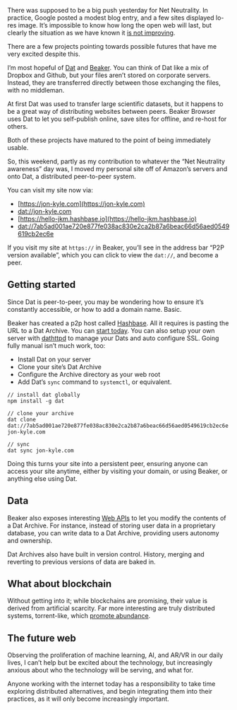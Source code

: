 There was supposed to be a big push yesterday for Net Neutrality. In practice, Google posted a modest blog entry, and a few sites displayed lo-res image. It’s impossible to know how long the open web will last, but clearly the situation as we have known it [is not improving](https://www.are.na/jon-kyle-mohr/tech-ethnography). 

There are a few projects pointing towards possible futures that have me very excited despite this.

I’m most hopeful of [Dat](http://datproject.org) and [Beaker](https://beakerbrowser.com). You can think of Dat like a mix of Dropbox and Github, but your files aren’t stored on corporate servers. Instead, they are transferred directly between those exchanging the files, with no middleman.

At first Dat was used to transfer large scientific datasets, but it happens to be a great way of distributing websites between peers. Beaker Browser uses Dat to let you self-publish online, save sites for offline, and re-host for others.

Both of these projects have matured to the point of being immediately usable.

So, this weekend, partly as my contribution to whatever the “Net Neutrality awareness” day was, I moved my personal site off of Amazon’s servers and onto Dat, a distributed peer-to-peer system.

You can visit my site now via:

- [https://jon-kyle.com](https://jon-kyle.com)
- [dat://jon-kyle.com](dat://jon-kyle.com)
- [https://hello-jkm.hashbase.io](https://hello-jkm.hashbase.io)
- [dat://7ab5ad001ae720e877fe038ac830e2ca2b87a6beac66d56aed0549619cb2ec6e](dat://7ab5ad001ae720e877fe038ac830e2ca2b87a6beac66d56aed0549619cb2ec6e)

If you visit my site at `https://` in Beaker, you’ll see in the address bar “P2P version available”, which you can click to view the `dat://`, and become a peer.

## Getting started

Since Dat is peer-to-peer, you may be wondering how to ensure it’s constantly accessible, or how to add a domain name. Basic.

Beaker has created a p2p host called [Hashbase](http://hashbase.io). All it requires is pasting the URL to a Dat Archive. You can [start today](https://hashbase.io/). You can also setup your own server with [dathttpd](https://github.com/beakerbrowser/dathttpd) to manage your Dats and auto configure SSL. Going fully manual isn’t much work, too:

- Install Dat on your server
- Clone your site’s Dat Archive
- Configure the Archive directory as your web root
- Add Dat’s `sync` command to `systemctl`, or equivalent.

```
// install dat globally
npm install -g dat

// clone your archive
dat clone dat://7ab5ad001ae720e877fe038ac830e2ca2b87a6beac66d56aed0549619cb2ec6e jon-kyle.com

// sync
dat sync jon-kyle.com
```

Doing this turns your site into a persistent peer, ensuring anyone can access your site anytime, either by visiting your domain, or using Beaker, or anything else using Dat.

## Data

Beaker also exposes interesting [Web APIs](https://beakerbrowser-com-pfrazee.hashbase.io/docs/apis/) to let you modify the contents of a Dat Archive. For instance, instead of storing user data in a proprietary database, you can write data to a Dat Archive, providing users autonomy and ownership.

Dat Archives also have built in version control. History, merging and reverting to previous versions of data are baked in.

## What about blockchain

Without getting into it; while blockchains are promising, their value is derived from artificial scarcity. Far more interesting are truly distributed systems, torrent-like, which [promote abundance](https://twitter.com/yoshuawuyts/status/883284383301603328).

## The future web


Observing the proliferation of machine learning, AI, and AR/VR in our daily lives, I can’t help but be excited about the technology, but increasingly anxious about who the technology will be serving, and what for.

Anyone working with the internet today has a responsibility to take time exploring distributed alternatives, and begin integrating them into their practices, as it will only become increasingly important.
